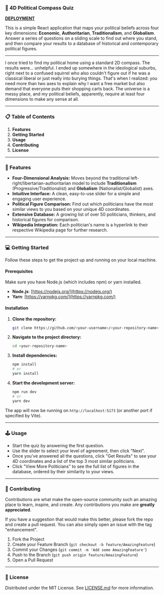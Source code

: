 ### 🌟 4D Political Compass Quiz

**[DEPLOYMENT](https://alibekk93.github.io/4D-Political-Compass/)**

This is a simple React application that maps your political beliefs across four key dimensions: **Economic**, **Authoritarian**, **Traditionalism**, and **Globalism**. Answer a series of questions on a sliding scale to find out where you stand, and then compare your results to a database of historical and contemporary political figures.

-----

I once tried to find my political home using a standard 2D compass. The results were... unhelpful. I ended up somewhere in the ideological suburbs, right next to a confused squirrel who also couldn't figure out if he was a classical liberal or just really into burying things. That's when I realized: you need more than two axes to explain why I want a free market but also demand that everyone puts their shopping carts back. The universe is a messy place, and my political beliefs, apparently, require at least four dimensions to make any sense at all.

-----

### 📋 Table of Contents

1.  **Features**
2.  **Getting Started**
3.  **Usage**
4.  **Contributing**
5.  **License**

-----

### 🚀 Features

  * **Four-Dimensional Analysis:** Moves beyond the traditional left-right/libertarian-authoritarian model to include **Traditionalism** (Progressive/Traditionalist) and **Globalism** (Nationalist/Globalist) axes.
  * **Intuitive Interface:** A clean, easy-to-use slider for a simple and engaging user experience.
  * **Political Figure Comparison:** Find out which politicians have the most similar views to you based on your unique 4D coordinates.
  * **Extensive Database:** A growing list of over 50 politicians, thinkers, and historical figures for comparison.
  * **Wikipedia Integration:** Each politician's name is a hyperlink to their respective Wikipedia page for further research.

-----

### 💻 Getting Started

Follow these steps to get the project up and running on your local machine.

#### Prerequisites

Make sure you have Node.js (which includes npm) or yarn installed.

  * **Node.js**: [https://nodejs.org/](https://nodejs.org/)
  * **Yarn**: [https://yarnpkg.com/](https://yarnpkg.com/)

#### Installation

1.  **Clone the repository:**

    ```bash
    git clone https://github.com/<your-username>/<your-repository-name>.git
    ```

2.  **Navigate to the project directory:**

    ```bash
    cd <your-repository-name>
    ```

3.  **Install dependencies:**

    ```bash
    npm install
    # or
    yarn install
    ```

4.  **Start the development server:**

    ```bash
    npm run dev
    # or
    yarn dev
    ```

The app will now be running on `http://localhost:5173` (or another port if specified by Vite).

-----

### 🕹️ Usage

  * Start the quiz by answering the first question.
  * Use the slider to select your level of agreement, then click "Next".
  * Once you've answered all the questions, click "Get Results" to see your 4D coordinates and a list of the top 3 most similar politicians.
  * Click "View More Politicians" to see the full list of figures in the database, ordered by their similarity to your views.

-----

### 🤝 Contributing

Contributions are what make the open-source community such an amazing place to learn, inspire, and create. Any contributions you make are **greatly appreciated**.

If you have a suggestion that would make this better, please fork the repo and create a pull request. You can also simply open an issue with the tag "enhancement".

1.  Fork the Project
2.  Create your Feature Branch (`git checkout -b feature/AmazingFeature`)
3.  Commit your Changes (`git commit -m 'Add some AmazingFeature'`)
4.  Push to the Branch (`git push origin feature/AmazingFeature`)
5.  Open a Pull Request

-----

### 📝 License

Distributed under the MIT License. See [LICENSE.md](LICENSE.md) for more information.